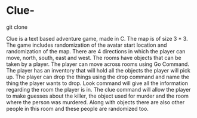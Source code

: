 # Clue-

git clone 

Clue is a text based adventure game, made in C. 
The map is of size 3 * 3. 
The game includes randomization of the avatar start location and randomization of the map. There are 4 directions in which the player can move, north, south, east and west. The rooms have objects that can be taken by a player. The player can move across rooms using Go Command. 
The player has an inventory that will hold all the objects the player will pick up. The player can drop the things using the drop command and name the thing the player wants to drop. 
Look command will give all the information regarding the room the player is in. The clue command will allow the player to make guesses about the killer, the object used for murder and the room where the person was murdered. 
Along with objects there are also other people in this room and these people are randomized too. 
